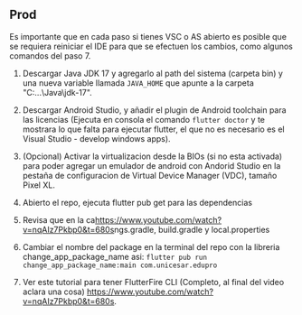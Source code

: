 ## Prod

Es importante que en cada paso si tienes VSC o AS abierto es posible que se requiera reiniciar el IDE para que se efectuen los cambios, como algunos comandos del paso 7.

1. Descargar Java JDK 17 y agregarlo al path del sistema (carpeta bin) y una nueva variable llamada ```JAVA_HOME``` que apunte a la carpeta "C:...\Java\jdk-17".
2. Descargar Android Studio, y añadir el plugin de Android toolchain para las licencias (Ejecuta en consola el comando ```flutter doctor``` y te mostrara lo que falta para ejecutar flutter, el que no es necesario es el Visual Studio - develop windows apps).
3. (Opcional) Activar la virtualizacion desde la BIOs (si no esta activada) para poder agregar un emulador de android  con Andorid Studio en la pestaña de configuracion de Virtual Device Manager (VDC), tamaño Pixel XL.
4. Abierto el repo, ejecuta flutter pub get para las dependencias

5. Revisa que en la ca<https://www.youtube.com/watch?v=nqAIz7Pkbp0&t=680s>ngs.gradle, build.gradle y local.properties

6. Cambiar el nombre del package en la terminal del repo con la libreria change_app_package_name asi:
```flutter pub run change_app_package_name:main com.unicesar.edupro```

7. Ver este tutorial  para tener FlutterFire CLI (Completo, al final del video aclara una cosa) <https://www.youtube.com/watch?v=nqAIz7Pkbp0&t=680s>.

